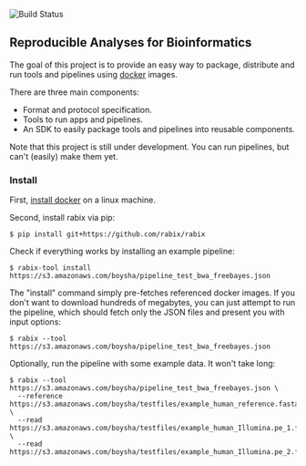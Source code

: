![Build Status](https://travis-ci.org/rabix/rabix.svg?branch=devel)

## Reproducible Analyses for Bioinformatics 

The goal of this project is to provide an easy way to package, distribute and
run tools and pipelines using [docker](http://docker.com) images.

There are three main components:

* Format and protocol specification.
* Tools to run apps and pipelines.
* An SDK to easily package tools and pipelines into reusable components.

Note that this project is still under development. You can run pipelines, but
can't (easily) make them yet.

### Install

First, [install docker](https://docs.docker.com/installation/#installation) on
a linux machine.
 
Second, install rabix via pip:

```
$ pip install git+https://github.com/rabix/rabix
```

Check if everything works by installing an example pipeline:

```
$ rabix-tool install https://s3.amazonaws.com/boysha/pipeline_test_bwa_freebayes.json
```

The "install" command simply pre-fetches referenced docker images.
If you don't want to download hundreds of megabytes, you can just attempt to
run the pipeline, which should fetch only the JSON files and present you with
input options:
 
```
$ rabix --tool https://s3.amazonaws.com/boysha/pipeline_test_bwa_freebayes.json 
```

Optionally, run the pipeline with some example data. It won't take long:

```
$ rabix --tool https://s3.amazonaws.com/boysha/pipeline_test_bwa_freebayes.json \
  --reference https://s3.amazonaws.com/boysha/testfiles/example_human_reference.fasta \
  --read https://s3.amazonaws.com/boysha/testfiles/example_human_Illumina.pe_1.fastq \
  --read https://s3.amazonaws.com/boysha/testfiles/example_human_Illumina.pe_2.fastq
```
